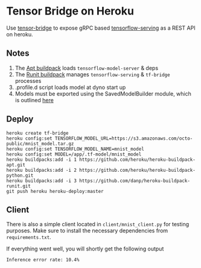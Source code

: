# Tensor Bridge on Heroku

Use [tensor-bridge](https://github.com/Babylonpartners/tf-bridge) to expose gRPC based [tensorflow-serving](https://www.tensorflow.org/serving/) as a REST API on heroku.

## Notes
1. The [Apt buildpack](https://github.com/heroku/heroku-buildpack-apt) loads `tensorflow-model-server` & deps
1. The [Runit buildpack](https://github.com/danp/heroku-buildpack-runit) manages `tensorflow-serving` & `tf-bridge` processes
1. .profile.d script loads model at dyno start up
1. Models must be exported using the SavedModelBuilder module, which is outlined [here](https://www.tensorflow.org/serving/serving_basic)


## Deploy

```
heroku create tf-bridge
heroku config:set TENSORFLOW_MODEL_URL=https://s3.amazonaws.com/octo-public/mnist_model.tar.gz
heroku config:set TENSORFLOW_MODEL_NAME=mnist_model
heroku config:set MODEL=/app/.tf-model/mnist_model
heroku buildpacks:add -i 1 https://github.com/heroku/heroku-buildpack-apt.git
heroku buildpacks:add -i 2 https://github.com/heroku/heroku-buildpack-python.git
heroku buildpacks:add -i 3 https://github.com/danp/heroku-buildpack-runit.git
git push heroku heroku-deploy:master
```

## Client

There is also a simple client located in `client/mnist_client.py` for testing purposes. Make sure to install the necessary dependencies from `requirements.txt`.

If everything went well, you will shortly get the following output

`Inference error rate: 10.4%`




